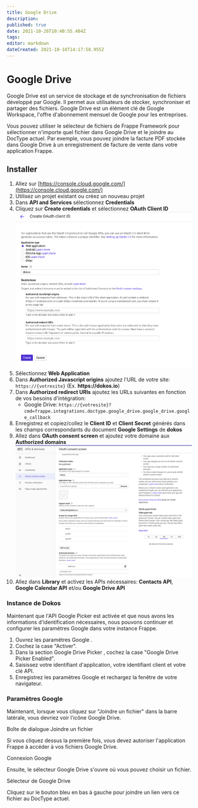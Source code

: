 ```yaml
---
title: Google Drive
description: 
published: true
date: 2021-10-26T10:40:55.404Z
tags: 
editor: markdown
dateCreated: 2021-10-18T14:17:58.955Z
---
```


# Google Drive

Google Drive est un service de stockage et de synchronisation de fichiers développé par Google. Il permet aux utilisateurs de stocker, synchroniser et partager des fichiers. Google Drive est un élément clé de Google Workspace, l'offre d'abonnement mensuel de Google pour les entreprises.

Vous pouvez utiliser le sélecteur de fichiers de Frappe Framework pour sélectionner n'importe quel fichier dans Google Drive et le joindre au DocType actuel. Par exemple, vous pouvez joindre la facture PDF stockée dans Google Drive à un enregistrement de facture de vente dans votre application Frappe.

## Installer 

1. Allez sur [https://console.cloud.google.com/](https://console.cloud.google.com/)
1. Utilisez un projet existant ou créez un nouveau projet
1. Dans **API and Services** sélectionnez **Credentials**
1. Cliquez sur **Create credentials** et sélectionnez **OAuth Client ID**
![oauth_client_creation.png](/content/integrations/google/oauth_client_creation.png)
1. Sélectionnez **Web Application**
1. Dans **Authorized Javascript origins** ajoutez l'URL de votre site: `https://{votresite}` (Ex. __https://dokos.io__)
1. Dans **Authorized redirect URIs** ajoutez les URLs suivantes en fonction de vos besoins d'intégration:
    - Google Drive: `https://{votresite}?cmd=frappe.integrations.doctype.google_drive.google_drive.google_callback`
1. Enregistrez et copiez/collez le **Client ID** et **Client Secret** générés dans les champs correspondants du document **Google Settings** de __dokos__
1. Allez dans **OAuth consent screen** et ajoutez votre domaine aux **Authorized domains**
![oauth_consent_setup.png](/content/integrations/google/oauth_consent_setup.png)
1. Allez dans **Library** et activez les APIs nécessaires: **Contacts API**, **Google Calendar API** et/ou **Google Drive API**

### Instance de Dokos

Maintenant que l'API Google Picker est activée et que nous avons les informations d'identification nécessaires, nous pouvons continuer et configurer les paramètres Google dans votre instance Frappe.

1. Ouvrez les paramètres Google .
2. Cochez la case "Activer".
3. Dans la section Google Drive Picker , cochez la case "Google Drive Picker Enabled".
4. Saisissez votre identifiant d'application, votre identifiant client et votre clé API.
5. Enregistrez les paramètres Google et rechargez la fenêtre de votre navigateur.

### Paramètres Google

Maintenant, lorsque vous cliquez sur "Joindre un fichier" dans la barre latérale, vous devriez voir l'icône Google Drive.

Boîte de dialogue Joindre un fichier

Si vous cliquez dessus la première fois, vous devez autoriser l'application Frappe à accéder à vos fichiers Google Drive.

Connexion Google

Ensuite, le sélecteur Google Drive s'ouvre où vous pouvez choisir un fichier.

Sélecteur de Google Drive

Cliquez sur le bouton bleu en bas à gauche pour joindre un lien vers ce fichier au DocType actuel.